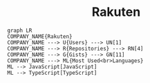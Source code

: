<h1 align="center">Rakuten</h1>

```mermaid
graph LR
COMPANY_NAME{Rakuten}
COMPANY_NAME ---> U{Users} ---> UN[1]
COMPANY_NAME ---> R{Repositories} ---> RN[4]
COMPANY_NAME ---> G{Gists} ---> GN[11]
COMPANY_NAME ---> ML{Most Used<br>Languages}
ML --> JavaScript[JavaScript]
ML --> TypeScript[TypeScript]
```
